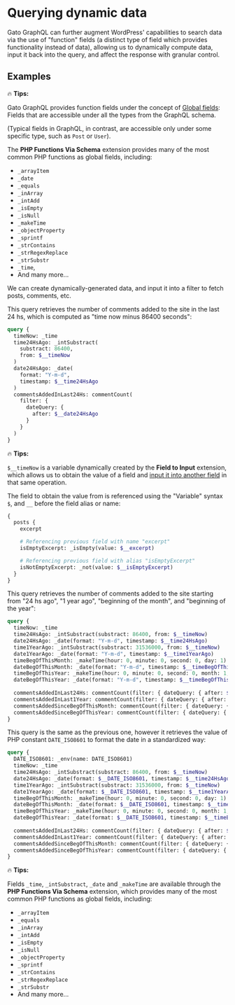 # Querying dynamic data

Gato GraphQL can further augment WordPress' capabilities to search data via the use of "function" fields (a distinct type of field which provides functionality instead of data), allowing us to dynamically compute data, input it back into the query, and affect the response with granular control.

## Examples

<div class="doc-highlight" markdown=1>

🔥 **Tips:**

Gato GraphQL provides function fields under the concept of [Global fields](https://gatographql.com/guides/special-features/global-fields/): Fields that are accessible under all the types from the GraphQL schema.

(Typical fields in GraphQL, in contrast, are accessible only under some specific type, such as `Post` or `User`).

The **PHP Functions Via Schema** extension provides many of the most common PHP functions as global fields, including:

- `_arrayItem`
- `_date`
- `_equals`
- `_inArray`
- `_intAdd`
- `_isEmpty`
- `_isNull`
- `_makeTime`
- `_objectProperty`
- `_sprintf`
- `_strContains`
- `_strRegexReplace`
- `_strSubstr`
- `_time`,
- And many more...

</div>

We can create dynamically-generated data, and input it into a filter to fetch posts, comments, etc.

This query retrieves the number of comments added to the site in the last 24 hs, which is computed as "time now minus 86400 seconds":

```graphql
query {
  timeNow: _time  
  time24HsAgo: _intSubstract(
    substract: 86400,
    from: $__timeNow
  )
  date24HsAgo: _date(
    format: "Y-m-d",
    timestamp: $__time24HsAgo
  )  
  commentsAddedInLast24Hs: commentCount(
    filter: {
      dateQuery: {
        after: $__date24HsAgo
      }
    }
  ) 
}
```

<div class="doc-highlight" markdown=1>

🔥 **Tips:**

`$__timeNow` is a variable dynamically created by the **Field to Input** extension, which allows us to obtain the value of a field and [input it into another field](https://gatographql.com/guides/schema/using-field-to-input/) in that same operation.

The field to obtain the value from is referenced using the "Variable" syntax `$`, and `__` before the field alias or name:

```graphql
{
  posts {
    excerpt

    # Referencing previous field with name "excerpt"
    isEmptyExcerpt: _isEmpty(value: $__excerpt)

    # Referencing previous field with alias "isEmptyExcerpt"
    isNotEmptyExcerpt: _not(value: $__isEmptyExcerpt)
  }
}
```

</div>

This query retrieves the number of comments added to the site starting from "24 hs ago", "1 year ago", "beginning of the month", and "beginning of the year":

```graphql
query {
  timeNow: _time  
  time24HsAgo: _intSubstract(substract: 86400, from: $__timeNow)
  date24HsAgo: _date(format: "Y-m-d", timestamp: $__time24HsAgo)  
  time1YearAgo: _intSubstract(substract: 31536000, from: $__timeNow)
  date1YearAgo: _date(format: "Y-m-d", timestamp: $__time1YearAgo)
  timeBegOfThisMonth: _makeTime(hour: 0, minute: 0, second: 0, day: 1)
  dateBegOfThisMonth: _date(format: "Y-m-d", timestamp: $__timeBegOfThisMonth)
  timeBegOfThisYear: _makeTime(hour: 0, minute: 0, second: 0, month: 1, day: 1)
  dateBegOfThisYear: _date(format: "Y-m-d", timestamp: $__timeBegOfThisYear)
  
  commentsAddedInLast24Hs: commentCount(filter: { dateQuery: { after: $__date24HsAgo } } )  
  commentsAddedInLast1Year: commentCount(filter: { dateQuery: { after: $__date1YearAgo } } )  
  commentsAddedSinceBegOfThisMonth: commentCount(filter: { dateQuery: { after: $__dateBegOfThisMonth } } )  
  commentsAddedSinceBegOfThisYear: commentCount(filter: { dateQuery: { after: $__dateBegOfThisYear } } )
}
```

This query is the same as the previous one, however it retrieves the value of PHP constant `DATE_ISO8601` to format the date in a standardized way:

```graphql
query {
  DATE_ISO8601: _env(name: DATE_ISO8601)
  timeNow: _time  
  time24HsAgo: _intSubstract(substract: 86400, from: $__timeNow)
  date24HsAgo: _date(format: $__DATE_ISO8601, timestamp: $__time24HsAgo)  
  time1YearAgo: _intSubstract(substract: 31536000, from: $__timeNow)
  date1YearAgo: _date(format: $__DATE_ISO8601, timestamp: $__time1YearAgo)
  timeBegOfThisMonth: _makeTime(hour: 0, minute: 0, second: 0, day: 1)
  dateBegOfThisMonth: _date(format: $__DATE_ISO8601, timestamp: $__timeBegOfThisMonth)
  timeBegOfThisYear: _makeTime(hour: 0, minute: 0, second: 0, month: 1, day: 1)
  dateBegOfThisYear: _date(format: $__DATE_ISO8601, timestamp: $__timeBegOfThisYear)
  
  commentsAddedInLast24Hs: commentCount(filter: { dateQuery: { after: $__date24HsAgo } } )  
  commentsAddedInLast1Year: commentCount(filter: { dateQuery: { after: $__date1YearAgo } } )  
  commentsAddedSinceBegOfThisMonth: commentCount(filter: { dateQuery: { after: $__dateBegOfThisMonth } } )  
  commentsAddedSinceBegOfThisYear: commentCount(filter: { dateQuery: { after: $__dateBegOfThisYear } } )
}
```

<div class="doc-highlight" markdown=1>

🔥 **Tips:**

Fields `_time`, `_intSubstract`, `_date` and `_makeTime` are available through the **PHP Functions Via Schema** extension, which provides many of the most common PHP functions as global fields, including:

- `_arrayItem`
- `_equals`
- `_inArray`
- `_intAdd`
- `_isEmpty`
- `_isNull`
- `_objectProperty`
- `_sprintf`
- `_strContains`
- `_strRegexReplace`
- `_strSubstr`
- And many more...

</div>

